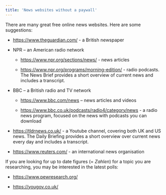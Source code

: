 ```yaml
---
title: 'News websites without a paywall'
---
```


There are many great free online news websites. Here are some suggestions:

- <https://www.theguardian.com/>  - a British newspaper

- NPR – an American radio network

  - <https://www.npr.org/sections/news/>  - news articles

  - <https://www.npr.org/programs/morning-edition/>  - radio podcasts. The News
  Brief provides a short overview of current news and includes a transcript.

- BBC – a British radio and TV network

  - <https://www.bbc.com/news>  – news articles and videos

  - <https://www.bbc.co.uk/podcasts/radio4/category/news>  - a radio news
  program, focused on the news with podcasts you can download

- <https://tldrnews.co.uk/> - a Youtube channel, covering both UK and US news.
The Daily Briefing provides a short overview over current news every day and
includes a transcript.

- <https://www.reuters.com/> - an international news organisation

If you are looking for up to date figures (= _Zahlen_) for a topic you are
researching, you may be interested in the latest polls:

- <https://www.pewresearch.org/>

- <https://yougov.co.uk/>
